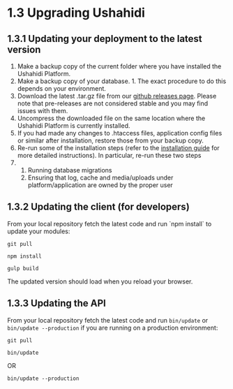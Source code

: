 # 1.3 Upgrading Ushahidi

## 1.3.1 Updating your deployment to the latest version <a id="1-5-1-updating-the-client"></a>

1. Make a backup copy of the current folder where you have installed the Ushahidi Platform.
2. Make a backup copy of your database. 1. The exact procedure to do this depends on your environment.
3. Download the latest .tar.gz file from our [github releases page](https://github.com/ushahidi/platform-release/releases). Please note that pre-releases are not considered stable and you may find issues with them.
4. Uncompress the downloaded file on the same location where the Ushahidi Platform is currently installed.
5. If you had made any changes to .htaccess files, application config files or similar after installation, restore those from your backup copy.
6. Re-run some of the installation steps \(refer to the [installation guide](./) for more detailed instructions\). In particular, re-run these two steps
7. 1. Running database migrations
   2. Ensuring that log, cache and media/uploads under platform/application are owned by the proper user

## 1.3.2 Updating the client \(for developers\) <a id="1-5-2-updating-the-api"></a>

From your local repository fetch the latest code and run \`npm install\` to update your modules:

```text
git pull
```

```text
npm install
```

```text
gulp build
```

The updated version should load when you reload your browser.

## 1.3.3 Updating the API <a id="1-5-2-updating-the-api"></a>

From your local repository fetch the latest code and run `bin/update` or `bin/update --production` if you are running on a production environment:

`git pull`

`bin/update`

OR

`bin/update --production`

